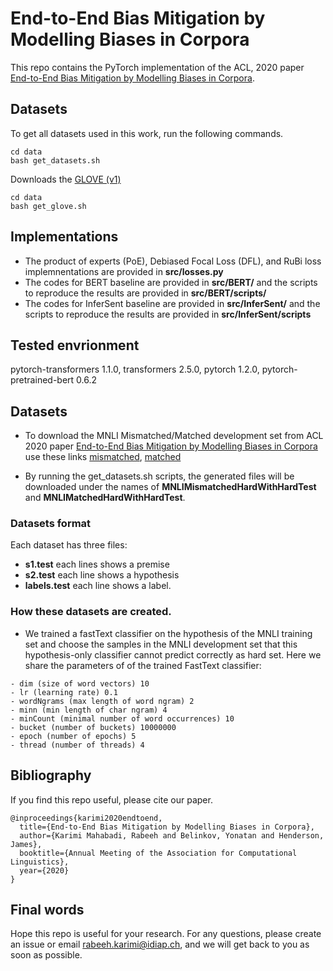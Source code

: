 # End-to-End Bias Mitigation by Modelling Biases in Corpora
This repo contains the PyTorch implementation of the ACL, 2020 paper
[End-to-End Bias Mitigation by Modelling Biases in Corpora](https://arxiv.org/pdf/1909.06321.pdf).

## Datasets

To get all datasets used in this work, run the following commands.
```
cd data
bash get_datasets.sh 
```
Downloads the [GLOVE (v1)](https://nlp.stanford.edu/projects/glove/)
```
cd data
bash get_glove.sh
```

## Implementations
- The product of experts (PoE), Debiased Focal Loss (DFL), and RuBi loss 
implemnentations are provided in **src/losses.py** 
- The codes for BERT baseline are provided in **src/BERT/** and the scripts 
to reproduce the results are provided in **src/BERT/scripts/** 
- The codes for InferSent baseline are provided in **src/InferSent/** and 
the scripts to reproduce the results are provided in **src/InferSent/scripts**


## Tested envrionment
pytorch-transformers 1.1.0, transformers 2.5.0, pytorch 1.2.0, pytorch-pretrained-bert 0.6.2   


## Datasets
- To download the MNLI Mismatched/Matched development set from ACL 2020 paper 
[End-to-End Bias Mitigation by Modelling Biases in Corpora](https://arxiv.org/pdf/1909.06321.pdf)
use these links [mismatched](https://www.dropbox.com/s/bidxvrd8s2msyan/MNLIMismatchedHardWithHardTest.zip?dl=1), [matched](
https://www.dropbox.com/s/3aktzl4bhmqti9n/MNLIMatchedHardWithHardTest.zip?dl=1)

- By running the get_datasets.sh scripts, the generated files will be downloaded 
under the names of **MNLIMismatchedHardWithHardTest** and **MNLIMatchedHardWithHardTest**.

### Datasets format
Each dataset has three files:
- **s1.test**   each lines shows a premise
- **s2.test**   each line shows a hypothesis
- **labels.test**   each line shows a label.
 
### How these datasets are created.
- We trained a fastText classifier on the hypothesis of the MNLI training set and
choose the samples in the MNLI development set that this hypothesis-only classifier
cannot predict correctly as hard set. Here we share the parameters of of the trained 
FastText classifier:
```
- dim (size of word vectors) 10 
- lr (learning rate) 0.1 
- wordNgrams (max length of word ngram) 2
- minn (min length of char ngram) 4
- minCount (minimal number of word occurrences) 10
- bucket (number of buckets) 10000000 
- epoch (number of epochs) 5 
- thread (number of threads) 4
```


## Bibliography
If you find this repo useful, please cite our paper.

```
@inproceedings{karimi2020endtoend,
  title={End-to-End Bias Mitigation by Modelling Biases in Corpora},
  author={Karimi Mahabadi, Rabeeh and Belinkov, Yonatan and Henderson, James},
  booktitle={Annual Meeting of the Association for Computational Linguistics},
  year={2020}
}
```

## Final words
Hope this repo is useful for your research. For any questions, please create an issue or
email rabeeh.karimi@idiap.ch, and we will get back to you as soon as possible.

